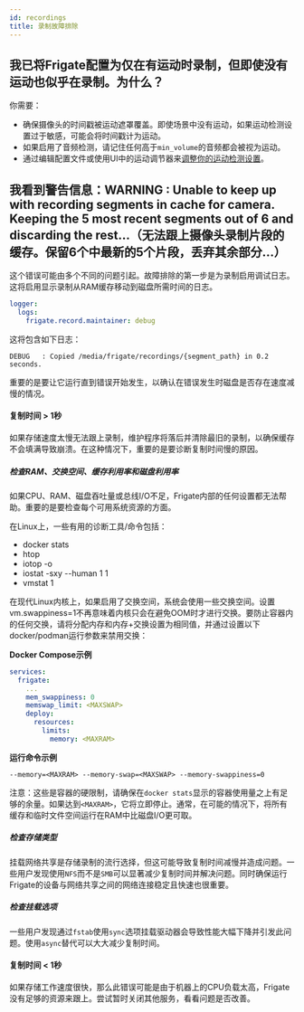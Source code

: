 ```yaml
---
id: recordings
title: 录制故障排除
---
```


## 我已将Frigate配置为仅在有运动时录制，但即使没有运动也似乎在录制。为什么？

你需要：

- 确保摄像头的时间戳被运动遮罩覆盖。即使场景中没有运动，如果运动检测设置过于敏感，可能会将时间戳计为运动。
- 如果启用了音频检测，请记住任何高于`min_volume`的音频都会被视为运动。
- 通过编辑配置文件或使用UI中的运动调节器来[调整你的运动检测设置](/configuration/motion_detection)。

## 我看到警告信息：WARNING : Unable to keep up with recording segments in cache for camera. Keeping the 5 most recent segments out of 6 and discarding the rest...（无法跟上摄像头录制片段的缓存。保留6个中最新的5个片段，丢弃其余部分...）

这个错误可能由多个不同的问题引起。故障排除的第一步是为录制启用调试日志。这将启用显示录制从RAM缓存移动到磁盘所需时间的日志。

```yaml
logger:
  logs:
    frigate.record.maintainer: debug
```

这将包含如下日志：

```
DEBUG   : Copied /media/frigate/recordings/{segment_path} in 0.2 seconds.
```

重要的是要让它运行直到错误开始发生，以确认在错误发生时磁盘是否存在速度减慢的情况。

#### 复制时间 > 1秒

如果存储速度太慢无法跟上录制，维护程序将落后并清除最旧的录制，以确保缓存不会填满导致崩溃。在这种情况下，重要的是要诊断复制时间慢的原因。

##### 检查RAM、交换空间、缓存利用率和磁盘利用率

如果CPU、RAM、磁盘吞吐量或总线I/O不足，Frigate内部的任何设置都无法帮助。重要的是要检查每个可用系统资源的方面。

在Linux上，一些有用的诊断工具/命令包括：

- docker stats
- htop
- iotop -o
- iostat -sxy --human 1 1
- vmstat 1

在现代Linux内核上，如果启用了交换空间，系统会使用一些交换空间。设置vm.swappiness=1不再意味着内核只会在避免OOM时才进行交换。要防止容器内的任何交换，请将分配内存和内存+交换设置为相同值，并通过设置以下docker/podman运行参数来禁用交换：

**Docker Compose示例**

```yaml
services:
  frigate:
    ...
    mem_swappiness: 0
    memswap_limit: <MAXSWAP>
    deploy:
      resources:
        limits:
          memory: <MAXRAM>
```

**运行命令示例**

```
--memory=<MAXRAM> --memory-swap=<MAXSWAP> --memory-swappiness=0
```

注意：这些是容器的硬限制，请确保在`docker stats`显示的容器使用量之上有足够的余量。如果达到`<MAXRAM>`，它将立即停止。通常，在可能的情况下，将所有缓存和临时文件空间运行在RAM中比磁盘I/O更可取。

##### 检查存储类型

挂载网络共享是存储录制的流行选择，但这可能导致复制时间减慢并造成问题。一些用户发现使用`NFS`而不是`SMB`可以显著减少复制时间并解决问题。同时确保运行Frigate的设备与网络共享之间的网络连接稳定且快速也很重要。

##### 检查挂载选项

一些用户发现通过`fstab`使用`sync`选项挂载驱动器会导致性能大幅下降并引发此问题。使用`async`替代可以大大减少复制时间。

#### 复制时间 < 1秒

如果存储工作速度很快，那么此错误可能是由于机器上的CPU负载太高，Frigate没有足够的资源来跟上。尝试暂时关闭其他服务，看看问题是否改善。